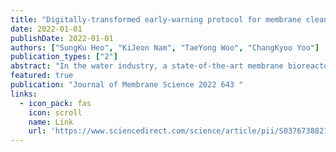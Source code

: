 ```yaml
---
title: "Digitally-transformed early-warning protocol for membrane cleaning based on a fouling-cumulative sum chart: application to a full-scale MBR plant"
date: 2022-01-01
publishDate: 2022-01-01
authors: ["SungKu Heo", "KiJeon Nam", "TaeYong Woo", "ChangKyoo Yoo"]
publication_types: ["2"]
abstract: "In the water industry, a state-of-the-art membrane bioreactor (MBR) requires relatively high operation expenditures due to foulants continually accumulating and clogging the surface and pores of the membrane. Hence, with the advent of digital innovations, developing an innovative tool based on data-driven approaches for membrane maintenance is important and challenging issue to achieve sustainable MBR operations. We developed a digitally-transformed early-warning protocol (DT-EWP) for membrane cleaning by predicting, diagnosing, and producing a warning for biofouling phenomena in a full-scale MBR plant. Biofouling progress was recursively predicted utilizing Kalman filter method and then performed diagnosis to identify the dominant fouling mechanism, incorporating genetic algorithm. In addition, membrane cleaning warning rule based on fouling-cumulative sum (FCUSUM) control chart was …"
featured: true
publication: "Journal of Membrane Science 2022 643 "
links:
  - icon_pack: fas
    icon: scroll
    name: Link
    url: 'https://www.sciencedirect.com/science/article/pii/S0376738821010206'
---
```

